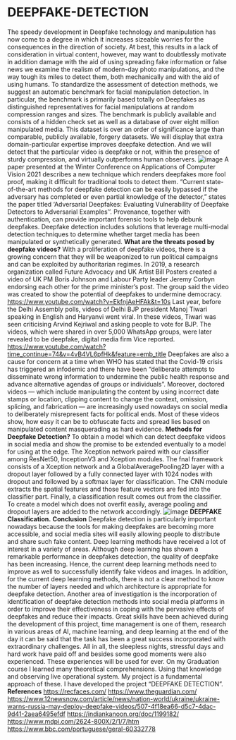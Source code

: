 # DEEPFAKE-DETECTION
The speedy development in Deepfake technology and manipulation has now come  to a degree in which it increases sizeable worries for the consequences in the  direction of society. At best, this results in a lack of consideration in virtual  content, however, may want to doubtlessly motivate in addition damage with the  aid of using spreading fake information or false news we examine the realism of  modern-day photo manipulations, and the way tough its miles to detect them, both  mechanically and with the aid of using humans. To standardize the assessment of  detection methods, we suggest an automatic benchmark for facial manipulation  detection. In particular, the benchmark is primarily based totally on Deepfakes  as distinguished representatives for facial manipulations at random compression  ranges and sizes. The benchmark is publicly available and consists of a hidden  check set as well as a database of over eight million manipulated media. This  dataset is over an order of significance large than comparable, publicly  available, forgery datasets. We will display that extra domain-particular  expertise improves deepfake detection. And we will detect that the particular  video is deepfake or not, within the presence of sturdy compression, and virtually  outperforms human observers.
![image](https://user-images.githubusercontent.com/85504424/166109395-1dab98ae-f2f0-4c47-a80e-2a55e599c384.png)
A paper presented at the Winter Conference on Applications of Computer Vision 2021 describes a new technique which renders deepfakes more fool proof, making it difficult for traditional tools to detect them.
“Current state-of-the-art methods for deepfake detection can be easily bypassed if the adversary has completed or even partial knowledge of the detector,” states the paper titled ‘Adversarial Deepfakes: Evaluating Vulnerability of Deepfake Detectors to Adversarial Examples’’.
Provenance, together with authentication, can provide important forensic tools to help debunk deepfakes.
Deepfake detection includes solutions that leverage multi-modal detection techniques to determine whether target media has been manipulated or synthetically generated.
**What are the threats posed by deepfake videos?**
With a proliferation of deepfake videos, there is a growing concern that they will be weaponized to run political campaigns and can be exploited by authoritarian regimes.
In 2019, a research organization called Future Advocacy and UK Artist Bill Posters created a video of UK PM Boris Johnson and Labour Party leader Jeremy Corbyn endorsing each other for the prime minister’s post. The group said the video was created to show the potential of deepfakes to undermine democracy.
https://www.youtube.com/watch?v=EkfnjAeHFAk&t=10s
Last year, before the Delhi Assembly polls, videos of Delhi BJP president Manoj Tiwari speaking in English and Haryanvi went viral. In these videos, Tiwari was seen criticising Arvind Kejriwal and asking people to vote for BJP. The videos, which were shared in over 5,000 WhatsApp groups, were later revealed to be deepfake, digital media firm Vice reported.
https://www.youtube.com/watch?time_continue=74&v=4vB4VL6pfHk&feature=emb_title
Deepfakes are also a cause for concern at a time when WHO has stated that the Covid-19 crisis has triggered an infodemic and there have been “deliberate attempts to disseminate wrong information to undermine the public health response and advance alternative agendas of groups or individuals”.
Moreover, doctored videos — which include manipulating the content by using incorrect date stamps or location, clipping content to change the context, omission, splicing, and fabrication — are increasingly used nowadays on social media to deliberately misrepresent facts for political ends. Most of these videos show, how easy it can be to obfuscate facts and spread lies based on manipulated content masquerading as hard evidence.
**Methods for Deepfake Detection?**
To obtain a model which can detect deepfake videos in social media and show the promise to be extended eventually to a model for using at the edge. The Xception network paired with our classifier among ResNet50, InceptionV3 and Xception modules. The fnal framework consists of a Xception network and a GlobalAveragePooling2D layer with a dropout layer followed by a fully connected layer with 1024 nodes with dropout and followed by a softmax layer for classification. The CNN module extracts the spatial features and those feature vectors are fed into the classifier part. Finally, a classification result comes out from the classifier. To create a model which does not overfit easily, average pooling and dropout layers are added to the network accordingly.
![image](https://user-images.githubusercontent.com/85504424/166109606-1eb36bac-79a5-4df1-a881-72c495ac2092.png)
**DEEPFAKE Classification.**
**Conclusion**
Deepfake detection is particularly important nowadays because the tools for making deepfakes are becoming more accessible, and social media sites will easily allowing people to distribute and share such fake content. Deep learning methods have received a lot of interest in a variety of areas. 
Although deep learning has shown a remarkable performance in deepfakes detection, the quality of deepfake has been increasing. Hence, the current deep learning methods need to improve as well to successfully identify fake videos and images. In addition, for the current deep learning methods, there is not a clear method to know the number of layers needed and which architecture is appropriate for deepfake detection. Another area of investigation is the incorporation of identification of deepfake detection methods into social media platforms in order to improve their effectiveness in coping with the pervasive effects of deepfakes and reduce their impacts.
Great skills have been achieved during the development of this project, time management is one of them, research in various areas of AI, machine learning, and deep learning at the end of the day it can be said that the task has been a great success incorporated with extraordinary challenges. All in all, the sleepless nights, stressful days and hard work have paid off and besides some good moments were also experienced. These experiences will be used for ever. On my Graduation course I learned many theoretical comprehensions. Using that knowledge and observing live operational system. My project is a fundamental approach of these. I have developed the project “DEEPFAKE DETECTION”.
**References**
https://recfaces.com/
https://www.theguardian.com/
https://www.12newsnow.com/article/news/nation-world/ukraine/ukraine-warns-russia-may-deploy-deepfake-videos/507-4f18ea66-d5c7-4dac-9d41-2aea6495efdf
https://indiankanoon.org/doc/1199182/
https://www.mdpi.com/2624-800X/2/1/7/htm
https://www.bbc.com/portuguese/geral-60332778
